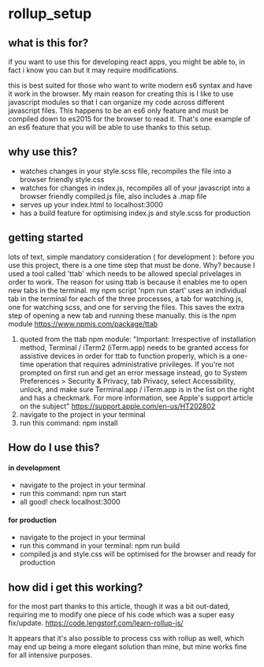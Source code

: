 # rollup_setup

## what is this for? ##

if you want to use this for developing react apps, you might be able to, in fact i know you can but it may require modifications. 

this is best suited for those who want to write modern es6 syntax and have it work in the browser. My main reason for creating this
is I like to use javascript modules so that I can organize my code across different javascript files. This happens to 
be an es6 only feature and must be compiled down to es2015 for the browser to read it. That's one example of an es6 feature
that you will be able to use thanks to this setup.

## why use this? ##

* watches changes in your style.scss file, recompiles the file into a browser friendly style.css
* watches for changes in index.js, recompiles all of your javascript into a browser friendly compiled.js file, also includes a .map file
* serves up your index.html to localhost:3000
* has a build feature for optimising index.js and style.scss for production

## getting started ##

lots of text, simple mandatory consideration ( for development ):
before you use this project, there is a one time step that must be done. Why? because I used a tool called 'ttab' which needs to be allowed special privelages in order to work. The reason for using ttab is because it enables me to open new tabs in the terminal. my npm script 'npm run start' uses an individual tab in the terminal for each of the three processes, a tab for watching js, one for watching scss, and one for serving the files. This saves the extra step of opening a new tab and running these manually. this is the npm module https://www.npmjs.com/package/ttab

1. quoted from the ttab npm module:
"Important: Irrespective of installation method, Terminal / iTerm2 (iTerm.app) needs to be granted access for assistive devices in order for ttab to function properly, which is a one-time operation that requires administrative privileges.
If you're not prompted on first run and get an error message instead, go to System Preferences > Security & Privacy, tab Privacy, select Accessibility, unlock, and make sure Terminal.app / iTerm.app is in the list on the right and has a checkmark.
For more information, see Apple's support article on the subject" https://support.apple.com/en-us/HT202802
2. navigate to the project in your terminal
3. run this command: npm install

## How do I use this? ##

#### in development ####
* navigate to the project in your terminal
* run this command: npm run start 
* all good! check localhost:3000

#### for production ####
* navigate to the project in your terminal
* run this command in your terminal: npm run build
* compiled.js and style.css will be optimised for the browser and ready for production

## how did i get this working? ##

for the most part thanks to this article, though it was a bit out-dated, requiring me to modify one piece of his code which was a super easy fix/update. https://code.lengstorf.com/learn-rollup-js/

It appears that it's also possible to process css with rollup as well, which may end up being a more elegant solution than mine, but mine works fine for all intensive purposes. 



